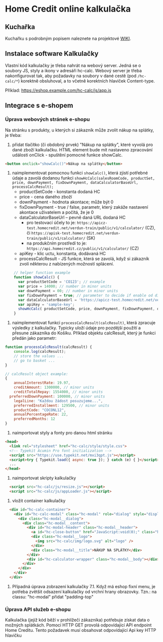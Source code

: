 # Home Credit online kalkulačka

## Kuchařka

Kuchařku s podrobným popisem naleznete na projektové [WIKI](https://github.com/homecreditcz/widget-calculator/wiki).

## Instalace software Kalkulačky

Vlastní kód kalkulačky je třeba nahrát na webový server.
Jedná se o soubory JS, styly a ikony v adresáři hc-calc.
Webový server je třeba nakonfigurovat tak, aby požadavky na soubory v dané cestě (pod `/hc-calc/*`) korektně obsluhoval, a to včetně korektních hlaviček Content-type.

Příklad: https://eshop.example.com/hc-calc/js/app.js

## Integrace s e-shopem

### Úprava webových stránek e-shopu

Na stránku s produkty, u kterých si zákazník může zvolit nákup na splátky, je třeba:

1. přidat tlačítko (či obdobný prvek) "Nákup na splátky", které vyvolá pro dané zboží kalkulačku.
   HTML element bude mít nastaveno zpracování události onClick - spuštění pomocné funkce showCalc.

```html
<button onclick="showCalc()">Nákup na splátky</button>
```

1. naimplementovat pomocnou funkci `showCalc()`, která zjistí potřebné údaje a zavolá dodanou funkci `showHcCalc(salesRoomCode, productSet, price, downPayment, fixDownPayment, dataCalculatorBaseUrl, processCalcResult);`
   - productSetCode - konstanta dodaná HC
   - price - cena daného zboží
   - downPayment - hodnota akontace; může být 0
   - fixDownPayment - true / false, parametr, který zakáže nastavení akontace uživatelem a počítá, že je 0
   - dataCalculatorBaseUrl – pevně daná URL dodaná HC
     - pro testovací účely to je: `https://apicz-test.homecredit.net/verdun-train/public/v1/calculator/` (CZ), či `https://apisk-test.homecredit.net/verdun-train/public/v1/calculator/` (SK)
     - na produkčním prostředí to je: `https://api.homecredit.cz/public/v1/calculator/` (CZ)  
   - apiKey - klic uctu, konstanta, dodávaná HC
   - processCalcResult - JS funkce, která se zavolá, když si zákazník zvolí některou z nabízených možností splácení.

```javascript
	// helper function example
    function showCalc() {
      var productSetCode = 'CO123'; // example
      var price = 14000; // number in minor units
      var downPayment = 00; // number in minor units
      var fixDownPayment = true; // parameter to decide if enable od disable downpayment
      var dataCalculatorBaseUrl = 'https://apicz-test.homecredit.net/verdun-train/public/v1/calculator/';
      var apiKey = 'sample-key';
      showHcCalc( productSetCode, price, downPayment, fixDownPayment, dataCalculatorBaseUrl,apiKey, processCalcResult);
    }

```

1. naimplementovat funkci `processCalcResult(calcResult)`, která zpracuje výsledky z kalkulačky. Typicky uloží údaje pro pozdější použití a přesune zákazníka do Košíku.
   Příklad objektu calcResult, který je funkci předán jako parametr:

```javascript
function processCalcResult(calcResult) {
	console.log(calcResult);
	// store the values ...
	// go to basket ...
} 

// calcResult object example:
{
	annualInterestRate: 19.97,
	creditAmount: 1300000, // minor units
	creditTotalRepay: 1554000, // minor units
  preferredDownPayment: 100000, // minor units
	legalLine: "Každou žádost posuzujeme...",
	preferredInstallment: 129500, // minor units
	productCode: "COCONL12",
	annualPercentageRate: 22,
	preferredMonths: 12
}
```

1. naimportovat styly a fonty pro danou html stránku

```html
<head>
  <link rel="stylesheet" href="hc-calc/style/style.css">
  <!-- Typekit Acumin Pro font initialization -->
  <script src="https://use.typekit.net/mxi3qpt.js"></script>
  <script>try { Typekit.load({ async: true }); } catch (e) { }</script>
  ...
</head>
```

1. naimportovat skripty kalkulačky

```html
  <script src="hc-calc/js/resize.js"></script>
  <script src="hc-calc/js/appLoader.js"></script>
```

1. vložit container kalkulačky

```html
  <div id="hc-calc-container">
    <div id="hc-calc-modal" class="hc-modal" role="dialog" style="display: none">
      <div class="hc-modal__dialog">
        <div class="hc-modal__content">
          <div id="hc-modal-header" class="hc-modal__header">
            <a id="hc-close-button" href="JavaScript:void(0);" class="hc-modal__close" onclick="document.getElementById('hc-calc-modal').style.display = 'none'"></a>
            <div class="hc-modal__logo">
              <img src="hc-calc/img/logo.svg" alt="logo" />
            </div>
            <div class="hc-modal__title">NÁKUP NA SPLÁTKY</div>
          </div>
          <div id="hc-calculator-wrapper" class="hc-modal__body"></div>
        </div>
      </div>
    </div>
  </div>
```

1. Případná úprava zobrazení kalkulačky
   7.1. Když má eshop fixní menu, je potřeba zvětšit odsazení kalkulačky od vrchní hrany obrazovky. Tzn.: na classu: "hc-modal" přidat "padding-top"

### Úprava API služeb e-shopu

Kalkulačka (jejíž kód běží v prohlížeči zákazníka) potřebuje získat data o možných splátkách.
Pomocí HTTP GET provolá odpovídající API endpoint Home Creditu. Tento požadavek musí obsahovat odpovídající Api key HTTP hlavičku
